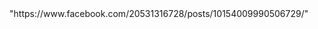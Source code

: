 <div id="fb-root"></div>
<script>(function(d, s, id) {
  var js, fjs = d.getElementsByTagName(s)[0];
  if (d.getElementById(id)) return;
  js = d.createElement(s); js.id = id;
  js.src = "//connect.facebook.net/en_US/sdk.js#xfbml=1&version=v2.6";
  fjs.parentNode.insertBefore(js, fjs);
}(document, 'script', 'facebook-jssdk'));</script>
<div class="fb-post" data-href="https://www.facebook.com/almohtarif.almotamarrid/posts" data-width="500" data-show-text="true"></div>
"https://www.facebook.com/20531316728/posts/10154009990506729/"
<div id="fb-root"></div>
<script>(function(d, s, id) {
  var js, fjs = d.getElementsByTagName(s)[0];
  if (d.getElementById(id)) return;
  js = d.createElement(s); js.id = id;
  js.src = "//connect.facebook.net/en_US/sdk.js#xfbml=1&amp;version=v2.5";
  fjs.parentNode.insertBefore(js, fjs);
}(document, 'script', 'facebook-jssdk'));</script>
<div class="fb-post" data-href="{https://www.facebook.com/Cristiano/photos/a.407367867163.178908.81221197163/10154413521937164/?type=3&theater}"></div>
<html>
	<title>My Website</title>
<body>
	<script src="//connect.facebook.net/en_US/sdk.js#xfbml=1&amp;version=v2.5" 
  		async></script>  
	<div class="fb-post" 
  		data-href="https://www.facebook.com/20531316728/posts/10154009990506729/"
    	data-width="500"></div>
</body>
</html>

